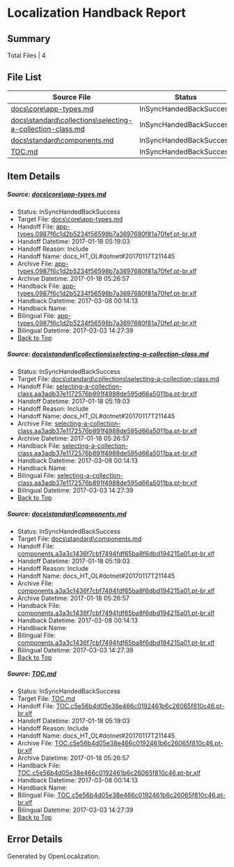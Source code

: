 # <a name='report-top'></a> Localization Handback Report

## Summary
 Total Files | 4

## File List
 Source File | Status | Details 
 ----------- | ------ | ------- 
 [docs\core\app-types.md](https://github.com/dotnet/docs/blob/90fe68f7f3c4b46502b5d3770b1a2d57c6af748a/docs/core/app-types.md) | InSyncHandedBackSuccess | [Details](#e4dc227830c2881e7d8691317ea15affaa08f8cc31)
 [docs\standard\collections\selecting-a-collection-class.md](https://github.com/dotnet/docs/blob/763433b00ae7d01cfa0c7fa250f51d23a95f6f15/docs/standard/collections/selecting-a-collection-class.md) | InSyncHandedBackSuccess | [Details](#d174d0cb910035340fb317521f3ad930d16853c23390)
 [docs\standard\components.md](https://github.com/dotnet/docs/blob/7741df222250f3746abb1e3c359bd9e89e6a732c/docs/standard/components.md) | InSyncHandedBackSuccess | [Details](#e93764ff4d3391110c79f73a34512bd073ce04993403)
 [TOC.md](https://github.com/dotnet/docs/blob/3b0b086c1a95d6164b82e1a4dade0936ce5d262e/TOC.md) | InSyncHandedBackSuccess | [Details](#46f0f0189b1d7df4cb842a21abffd06dc9a7d2c18915)

## Item Details
##### <a name='e4dc227830c2881e7d8691317ea15affaa08f8cc31'></a> Source: [docs\core\app-types.md](https://github.com/dotnet/docs/blob/90fe68f7f3c4b46502b5d3770b1a2d57c6af748a/docs/core/app-types.md)
* Status: InSyncHandedBackSuccess
* Target File: [docs\core\app-types.md](https://github.com/dotnet/docs.pt-br/blob/832de38d5a2de2052209b8e5bf206e13501c513a/docs/core/app-types.md)
* Handoff File: [app-types.0987f6c1d2b5234f56598b7a3697680f81a70fef.pt-br.xlf](https://github.com/dotnet/docs.handoff/blob/9baa2eee72729863fb280fe084240e447355e5ae/ol-handoff/dotnet/docs.pt-br/master/dotnet-core/app-types.0987f6c1d2b5234f56598b7a3697680f81a70fef.pt-br.xlf)
* Handoff Datetime: 2017-01-18 05:19:03
* Handoff Reason: Include
* Handoff Name: docs_HT_OL#dotnet#20170117T211445
* Archive File: [app-types.0987f6c1d2b5234f56598b7a3697680f81a70fef.pt-br.xlf](https://github.com/dotnet/docs.handoff/blob/eb2bc1a3830317978a7c5a2f0ac0639d5e214600/ol-archive/dotnet/docs.pt-br/master/dotnet-core/app-types.0987f6c1d2b5234f56598b7a3697680f81a70fef.pt-br.xlf)
* Archive Datetime: 2017-01-18 05:26:57
* Handback File: [app-types.0987f6c1d2b5234f56598b7a3697680f81a70fef.pt-br.xlf](https://github.com/dotnet/docs.handback/blob/0abdc58d0f188de51ca2daa08efe2439125f85c8/ol-handback/dotnet/docs.pt-br/master/dotnet-core/app-types.0987f6c1d2b5234f56598b7a3697680f81a70fef.pt-br.xlf)
* Handback Datetime: 2017-03-08 00:14:13
* Handback Name: 
* Bilingual File: [app-types.0987f6c1d2b5234f56598b7a3697680f81a70fef.pt-br.xlf](https://github.com/dotnet/docs.handback/blob/96e747ecffa67c5549298c6ea1890fdb4e9866c4/ol-handback/dotnet/docs.pt-br/master/dotnet-core/app-types.0987f6c1d2b5234f56598b7a3697680f81a70fef.pt-br.xlf)
* Bilingual Datetime: 2017-03-03 14:27:39
* [Back to Top](#report-top)

##### <a name='d174d0cb910035340fb317521f3ad930d16853c23390'></a> Source: [docs\standard\collections\selecting-a-collection-class.md](https://github.com/dotnet/docs/blob/763433b00ae7d01cfa0c7fa250f51d23a95f6f15/docs/standard/collections/selecting-a-collection-class.md)
* Status: InSyncHandedBackSuccess
* Target File: [docs\standard\collections\selecting-a-collection-class.md](https://github.com/dotnet/docs.pt-br/blob/832de38d5a2de2052209b8e5bf206e13501c513a/docs/standard/collections/selecting-a-collection-class.md)
* Handoff File: [selecting-a-collection-class.aa3adb37e1172576b891f4988de595d66a5011ba.pt-br.xlf](https://github.com/dotnet/docs.handoff/blob/9baa2eee72729863fb280fe084240e447355e5ae/ol-handoff/dotnet/docs.pt-br/master/dotnet-core/selecting-a-collection-class.aa3adb37e1172576b891f4988de595d66a5011ba.pt-br.xlf)
* Handoff Datetime: 2017-01-18 05:19:03
* Handoff Reason: Include
* Handoff Name: docs_HT_OL#dotnet#20170117T211445
* Archive File: [selecting-a-collection-class.aa3adb37e1172576b891f4988de595d66a5011ba.pt-br.xlf](https://github.com/dotnet/docs.handoff/blob/eb2bc1a3830317978a7c5a2f0ac0639d5e214600/ol-archive/dotnet/docs.pt-br/master/dotnet-core/selecting-a-collection-class.aa3adb37e1172576b891f4988de595d66a5011ba.pt-br.xlf)
* Archive Datetime: 2017-01-18 05:26:57
* Handback File: [selecting-a-collection-class.aa3adb37e1172576b891f4988de595d66a5011ba.pt-br.xlf](https://github.com/dotnet/docs.handback/blob/0abdc58d0f188de51ca2daa08efe2439125f85c8/ol-handback/dotnet/docs.pt-br/master/dotnet-core/selecting-a-collection-class.aa3adb37e1172576b891f4988de595d66a5011ba.pt-br.xlf)
* Handback Datetime: 2017-03-08 00:14:13
* Handback Name: 
* Bilingual File: [selecting-a-collection-class.aa3adb37e1172576b891f4988de595d66a5011ba.pt-br.xlf](https://github.com/dotnet/docs.handback/blob/96e747ecffa67c5549298c6ea1890fdb4e9866c4/ol-handback/dotnet/docs.pt-br/master/dotnet-core/selecting-a-collection-class.aa3adb37e1172576b891f4988de595d66a5011ba.pt-br.xlf)
* Bilingual Datetime: 2017-03-03 14:27:39
* [Back to Top](#report-top)

##### <a name='e93764ff4d3391110c79f73a34512bd073ce04993403'></a> Source: [docs\standard\components.md](https://github.com/dotnet/docs/blob/7741df222250f3746abb1e3c359bd9e89e6a732c/docs/standard/components.md)
* Status: InSyncHandedBackSuccess
* Target File: [docs\standard\components.md](https://github.com/dotnet/docs.pt-br/blob/832de38d5a2de2052209b8e5bf206e13501c513a/docs/standard/components.md)
* Handoff File: [components.a3a3c1436f7cbf7494fdf65ba8f6dbd194215a01.pt-br.xlf](https://github.com/dotnet/docs.handoff/blob/9baa2eee72729863fb280fe084240e447355e5ae/ol-handoff/dotnet/docs.pt-br/master/dotnet-core/components.a3a3c1436f7cbf7494fdf65ba8f6dbd194215a01.pt-br.xlf)
* Handoff Datetime: 2017-01-18 05:19:03
* Handoff Reason: Include
* Handoff Name: docs_HT_OL#dotnet#20170117T211445
* Archive File: [components.a3a3c1436f7cbf7494fdf65ba8f6dbd194215a01.pt-br.xlf](https://github.com/dotnet/docs.handoff/blob/eb2bc1a3830317978a7c5a2f0ac0639d5e214600/ol-archive/dotnet/docs.pt-br/master/dotnet-core/components.a3a3c1436f7cbf7494fdf65ba8f6dbd194215a01.pt-br.xlf)
* Archive Datetime: 2017-01-18 05:26:57
* Handback File: [components.a3a3c1436f7cbf7494fdf65ba8f6dbd194215a01.pt-br.xlf](https://github.com/dotnet/docs.handback/blob/0abdc58d0f188de51ca2daa08efe2439125f85c8/ol-handback/dotnet/docs.pt-br/master/dotnet-core/components.a3a3c1436f7cbf7494fdf65ba8f6dbd194215a01.pt-br.xlf)
* Handback Datetime: 2017-03-08 00:14:13
* Handback Name: 
* Bilingual File: [components.a3a3c1436f7cbf7494fdf65ba8f6dbd194215a01.pt-br.xlf](https://github.com/dotnet/docs.handback/blob/96e747ecffa67c5549298c6ea1890fdb4e9866c4/ol-handback/dotnet/docs.pt-br/master/dotnet-core/components.a3a3c1436f7cbf7494fdf65ba8f6dbd194215a01.pt-br.xlf)
* Bilingual Datetime: 2017-03-03 14:27:39
* [Back to Top](#report-top)

##### <a name='46f0f0189b1d7df4cb842a21abffd06dc9a7d2c18915'></a> Source: [TOC.md](https://github.com/dotnet/docs/blob/3b0b086c1a95d6164b82e1a4dade0936ce5d262e/TOC.md)
* Status: InSyncHandedBackSuccess
* Target File: [TOC.md](https://github.com/dotnet/docs.pt-br/blob/832de38d5a2de2052209b8e5bf206e13501c513a/TOC.md)
* Handoff File: [TOC.c5e56b4d05e38e466c0192461b6c26065f810c46.pt-br.xlf](https://github.com/dotnet/docs.handoff/blob/9baa2eee72729863fb280fe084240e447355e5ae/ol-handoff/dotnet/docs.pt-br/master/dotnet-core/TOC.c5e56b4d05e38e466c0192461b6c26065f810c46.pt-br.xlf)
* Handoff Datetime: 2017-01-18 05:19:03
* Handoff Reason: Include
* Handoff Name: docs_HT_OL#dotnet#20170117T211445
* Archive File: [TOC.c5e56b4d05e38e466c0192461b6c26065f810c46.pt-br.xlf](https://github.com/dotnet/docs.handoff/blob/eb2bc1a3830317978a7c5a2f0ac0639d5e214600/ol-archive/dotnet/docs.pt-br/master/dotnet-core/TOC.c5e56b4d05e38e466c0192461b6c26065f810c46.pt-br.xlf)
* Archive Datetime: 2017-01-18 05:26:57
* Handback File: [TOC.c5e56b4d05e38e466c0192461b6c26065f810c46.pt-br.xlf](https://github.com/dotnet/docs.handback/blob/0abdc58d0f188de51ca2daa08efe2439125f85c8/ol-handback/dotnet/docs.pt-br/master/dotnet-core/TOC.c5e56b4d05e38e466c0192461b6c26065f810c46.pt-br.xlf)
* Handback Datetime: 2017-03-08 00:14:13
* Handback Name: 
* Bilingual File: [TOC.c5e56b4d05e38e466c0192461b6c26065f810c46.pt-br.xlf](https://github.com/dotnet/docs.handback/blob/96e747ecffa67c5549298c6ea1890fdb4e9866c4/ol-handback/dotnet/docs.pt-br/master/dotnet-core/TOC.c5e56b4d05e38e466c0192461b6c26065f810c46.pt-br.xlf)
* Bilingual Datetime: 2017-03-03 14:27:39
* [Back to Top](#report-top)


## Error Details

Generated by OpenLocalization.
